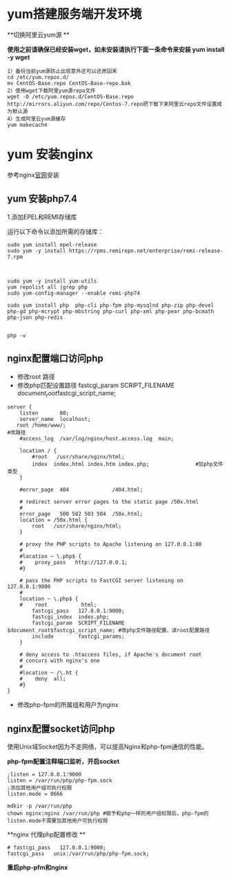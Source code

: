 # yum搭建服务端开发环境

**切换阿里云yum源 **

**使用之前请确保已经安装wget，如未安装请执行下面一条命令来安装 yum install -y wget**

```
1）备份当前yum源防止出现意外还可以还原回来
cd /etc/yum.repos.d/
mv CentOS-Base.repo CentOS-Base-repo.bak
2）使用wget下载阿里yum源repo文件
wget -O /etc/yum.repos.d/CentOS-Base.repo http://mirrors.aliyun.com/repo/Centos-7.repo把下载下来阿里云repo文件设置成为默认源
4）生成阿里云yum源缓存
yum makecache
```





# yum 安装nginx

参考nginx[官网](http://nginx.org/en/linux_packages.html)安装



## yum 安装php7.4

1.添加EPEL和REMI存储库

运行以下命令以添加所需的存储库：

```
sudo yum install epel-release
sudo yum -y install https://rpms.remirepo.net/enterprise/remi-release-7.rpm



sudo yum -y install yum-utils   
yum repolist all |grep php  
sudo yum-config-manager --enable remi-php74

sudo yum install php  php-cli php-fpm php-mysqlnd php-zip php-devel php-gd php-mcrypt php-mbstring php-curl php-xml php-pear php-bcmath php-json php-redis


php -v
```







## nginx配置端口访问php

- 修改root 路径
- 修改php匹配设置路径   fastcgi_param  SCRIPT_FILENAME  $document_root$fastcgi_script_name;

```
server {
    listen       80;
    server_name  localhost;
   root /home/www/;                                                     #改路径
    #access_log  /var/log/nginx/host.access.log  main;

    location / {
        #root   /usr/share/nginx/html;
        index  index.html index.htm index.php;               #加php文件类型
    }

    #error_page  404              /404.html;

    # redirect server error pages to the static page /50x.html
    #
    error_page   500 502 503 504  /50x.html;
    location = /50x.html {
        root   /usr/share/nginx/html;
    }

    # proxy the PHP scripts to Apache listening on 127.0.0.1:80
    #
    #location ~ \.php$ {
    #    proxy_pass   http://127.0.0.1;
    #}

    # pass the PHP scripts to FastCGI server listening on 127.0.0.1:9000
    #
    location ~ \.php$ {
    #    root           html;
        fastcgi_pass   127.0.0.1:9000;
        fastcgi_index  index.php;
        fastcgi_param  SCRIPT_FILENAME  $document_root$fastcgi_script_name; #改php文件路径配置，读root配置路径
        include        fastcgi_params;
    }

    # deny access to .htaccess files, if Apache's document root
    # concurs with nginx's one
    #
    #location ~ /\.ht {
    #    deny  all;
    #}
}

```

- 修改php-fpm的所属组和用户为nginx





## nginx配置socket访问php

使用Unix域Socket因为不走网络，可以提高Nginx和php-fpm通信的性能。

**php-fpm配置注释端口监听，开启socket**

```
;listen = 127.0.0.1:9000
listen = /var/run/php/php-fpm.sock
;添加其他用户组可执行权限
listen.mode = 0666  
```



```
mdkir -p /var/run/php
chown nginx:nginx /var/run/php #赋予和php一样的用户组权限后，php-fpm的listen.mode不需要加其他用户可执行权限
```



**nginx 代理php配置修改 **

    # fastcgi_pass   127.0.0.1:9000;
    fastcgi_pass   unix:/var/run/php/php-fpm.sock;



**重启php-pfm和nginx**

